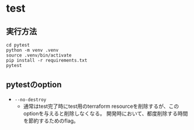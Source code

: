 # test

## 実行方法
```
cd pytest
python -m venv .venv
source .venv/bin/activate
pip install -r requirements.txt
pytest
```

## pytestのoption

- `--no-destroy`
  - 通常はtest完了時にtest用のterraform resourceを削除するが、このoptionを与えると削除しなくなる。
  開発時において、都度削除する時間を節約するためのflag。
